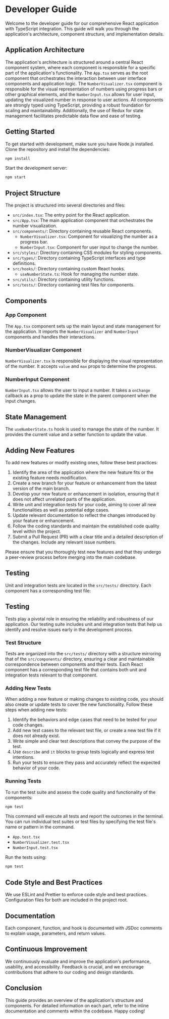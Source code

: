# Developer Guide

Welcome to the developer guide for our comprehensive React application with TypeScript integration. This guide will walk you through the application's architecture, component structure, and implementation details.

## Application Architecture

The application's architecture is structured around a central React component system, where each component is responsible for a specific part of the application's functionality. The `App.tsx` serves as the root component that orchestrates the interaction between user interface components and application logic. The `NumberVisualizer.tsx` component is responsible for the visual representation of numbers using progress bars or other graphical elements, and the `NumberInput.tsx` allows for user input, updating the visualized number in response to user actions. All components are strongly typed using TypeScript, providing a robust foundation for scaling and maintainability. Additionally, the use of Redux for state management facilitates predictable data flow and ease of testing.

## Getting Started

To get started with development, make sure you have Node.js installed. Clone the repository and install the dependencies:

```sh
npm install
```

Start the development server:

```sh
npm start
```

## Project Structure

The project is structured into several directories and files:

- `src/index.tsx`: The entry point for the React application.
- `src/App.tsx`: The main application component that orchestrates the number visualization.
- `src/components/`: Directory containing reusable React components.
  - `NumberVisualizer.tsx`: Component for visualizing the number as a progress bar.
  - `NumberInput.tsx`: Component for user input to change the number.
- `src/styles/`: Directory containing CSS modules for styling components.
- `src/types/`: Directory containing TypeScript interfaces and type definitions.
- `src/hooks/`: Directory containing custom React hooks.
  - `useNumberState.ts`: Hook for managing the number state.
- `src/utils/`: Directory containing utility functions.
- `src/tests/`: Directory containing test files for components.

## Components

### App Component

The `App.tsx` component sets up the main layout and state management for the application. It imports the `NumberVisualizer` and `NumberInput` components and handles their interactions.

### NumberVisualizer Component

`NumberVisualizer.tsx` is responsible for displaying the visual representation of the number. It accepts `value` and `max` props to determine the progress.

### NumberInput Component

`NumberInput.tsx` allows the user to input a number. It takes a `onChange` callback as a prop to update the state in the parent component when the input changes.

## State Management

The `useNumberState.ts` hook is used to manage the state of the number. It provides the current value and a setter function to update the value.

## Adding New Features

To add new features or modify existing ones, follow these best practices:

1. Identify the area of the application where the new feature fits or the existing feature needs modification.
2. Create a new branch for your feature or enhancement from the latest version of the main branch.
3. Develop your new feature or enhancement in isolation, ensuring that it does not affect unrelated parts of the application.
4. Write unit and integration tests for your code, aiming to cover all new functionalities as well as potential edge cases.
5. Update relevant documentation to reflect the changes introduced by your feature or enhancement.
6. Follow the coding standards and maintain the established code quality level within the project.
7. Submit a Pull Request (PR) with a clear title and a detailed description of the changes. Include any relevant issue numbers.

Please ensure that you thoroughly test new features and that they undergo a peer-review process before merging into the main codebase.

## Testing

Unit and integration tests are located in the `src/tests/` directory. Each component has a corresponding test file:

## Testing

Tests play a pivotal role in ensuring the reliability and robustness of our application. Our testing suite includes unit and integration tests that help us identify and resolve issues early in the development process.

### Test Structure

Tests are organized into the `src/tests/` directory with a structure mirroring that of the `src/components/` directory, ensuring a clear and maintainable correspondence between components and their tests. Each React component has a corresponding test file that contains both unit and integration tests relevant to that component.

### Adding New Tests

When adding a new feature or making changes to existing code, you should also create or update tests to cover the new functionality. Follow these steps when adding new tests:

1. Identify the behaviors and edge cases that need to be tested for your code changes.
2. Add new test cases to the relevant test file, or create a new test file if it does not already exist.
3. Write simple and clear test descriptions that convey the purpose of the test.
4. Use `describe` and `it` blocks to group tests logically and express test intentions.
5. Run your tests to ensure they pass and accurately reflect the expected behavior of your code.

### Running Tests

To run the test suite and assess the code quality and functionality of the components:

```sh
npm test
```

This command will execute all tests and report the outcomes in the terminal. You can run individual test suites or test files by specifying the test file's name or pattern in the command.

- `App.test.tsx`
- `NumberVisualizer.test.tsx`
- `NumberInput.test.tsx`

Run the tests using:

```sh
npm test
```

## Code Style and Best Practices

We use ESLint and Prettier to enforce code style and best practices. Configuration files for both are included in the project root.

## Documentation

Each component, function, and hook is documented with JSDoc comments to explain usage, parameters, and return values.

## Continuous Improvement

We continuously evaluate and improve the application's performance, usability, and accessibility. Feedback is crucial, and we encourage contributions that adhere to our coding and design standards.

## Conclusion

This guide provides an overview of the application's structure and components. For detailed information on each part, refer to the inline documentation and comments within the codebase. Happy coding!